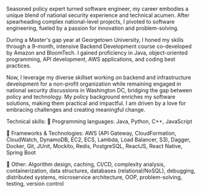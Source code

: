 Seasoned policy expert turned software engineer, my career embodies a unique blend of national security experience and technical acumen. After spearheading complex national-level projects, I pivoted to software engineering, fueled by a passion for innovation and problem-solving.

During a Master's gap year at Georgetown University, I honed my skills through a 9-month, intensive Backend Development course co-developed by Amazon and BloomTech. I gained proficiency in Java, object-oriented programming, API development, AWS applications, and coding best practices.

Now, I leverage my diverse skillset working on backend and infrastructure development for a non-profit organization while remaining engaged in national security discussions in Washington DC, bridging the gap between policy and technology. My policy background enriches my software solutions, making them practical and impactful. I am driven by a love for embracing challenges and creating meaningful change.


Technical skills:
📌  Programming languages: Java, Python, C++, JavaScript

📌 Frameworks & Technologies: AWS (API Gateway, CloudFormation, CloudWatch, DynamoDB, EC2, ECS, Lambda, Load Balancer, S3), Dagger, Docker, Git, JUnit, Mockito, Redis, PostgreSQL, ReactJS, React Native, Spring Boot

📌 Other: Algorithm design, caching, CI/CD, complexity analysis, containerization, data structures, databases (relational/NoSQL), debugging, distributed systems, microservice architecture, OOP, problem-solving, testing, version control
